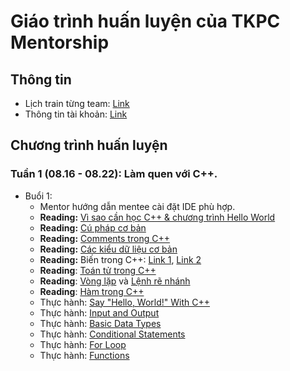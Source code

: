 # Giáo trình huấn luyện của TKPC Mentorship

## Thông tin

- Lịch train từng team: [Link](https://docs.google.com/spreadsheets/d/1zrjm3kGagjs9JOpsHrxCJOJbQt2yBTCmTVLT4Ggg-aw/edit)
- Thông tin tài khoản: [Link](https://docs.google.com/spreadsheets/d/1YFrraKzgHby-r9fKfYnOx2SlObgtTUiW951eufEwKBU)

## Chương trình huấn luyện

### Tuần 1 (08.16 - 08.22): Làm quen với C++.
- Buổi 1:
  - Mentor hướng dẫn mentee cài đặt IDE phù hợp.
  - **Reading:** [Vì sao cần học C++ & chương trình Hello World](https://www.tutorialspoint.com/cplusplus/index.htm)
  - **Reading:** [Cú pháp cơ bản](https://www.tutorialspoint.com/cplusplus/cpp_basic_syntax.htm)
  - **Reading:** [Comments trong C++](https://www.tutorialspoint.com/cplusplus/cpp_comments.htm)
  - **Reading:** [Các kiểu dữ liệu cơ bản](https://www.tutorialspoint.com/cplusplus/cpp_data_types.htm)
  - **Reading:** Biến trong C++: [Link 1](https://www.tutorialspoint.com/cplusplus/cpp_variable_types.htm), [Link 2](https://www.tutorialspoint.com/cplusplus/cpp_variable_scope.htm)
  - **Reading**: [Toán tử trong C++](https://www.tutorialspoint.com/cplusplus/cpp_operators.htm)
  - **Reading**: [Vòng lặp](https://www.tutorialspoint.com/cplusplus/cpp_loop_types.htm) và [Lệnh rẽ nhánh](https://www.tutorialspoint.com/cplusplus/cpp_decision_making.htm)
  - **Reading**: [Hàm trong C++](https://www.tutorialspoint.com/cplusplus/cpp_functions.htm)
  - Thực hành: [Say "Hello, World!" With C++](https://www.hackerrank.com/challenges/cpp-hello-world/problem)
  - Thực hành: [Input and Output](https://www.hackerrank.com/challenges/cpp-input-and-output/problem)
  - Thực hành: [Basic Data Types](https://www.hackerrank.com/challenges/c-tutorial-basic-data-types/problem)
  - Thực hành: [Conditional Statements](https://www.hackerrank.com/challenges/c-tutorial-conditional-if-else/problem)
  - Thực hành: [For Loop](https://www.hackerrank.com/challenges/c-tutorial-for-loop/problem)
  - Thực hành: [Functions](https://www.hackerrank.com/challenges/c-tutorial-functions/problem)
